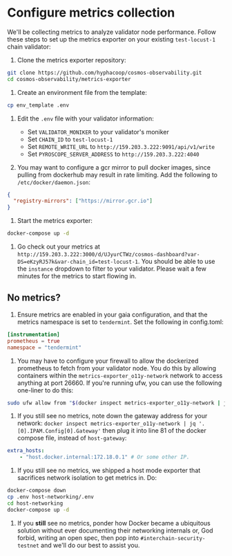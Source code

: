 # Configure metrics collection

We'll be collecting metrics to analyze validator node performance. Follow these steps to set up the metrics exporter on your existing `test-locust-1` chain validator:

1. Clone the metrics exporter repository:

```bash
git clone https://github.com/hyphacoop/cosmos-observability.git
cd cosmos-observability/metrics-exporter
```

1. Create an environment file from the template:

```bash
cp env_template .env
```

1. Edit the `.env` file with your validator information:
   * Set `VALIDATOR_MONIKER` to your validator's moniker
   * Set `CHAIN_ID` to `test-locust-1`
   * Set `REMOTE_WRITE_URL` to `http://159.203.3.222:9091/api/v1/write`
   * Set `PYROSCOPE_SERVER_ADDRESS` to `http://159.203.3.222:4040`

1. You may want to configure a gcr mirror to pull docker images, since pulling from dockerhub may result in rate limiting.
   Add the following to `/etc/docker/daemon.json`:

```json
{
  "registry-mirrors": ["https://mirror.gcr.io"]
}
```

1. Start the metrics exporter:

```bash
docker-compose up -d
```

1. Go check out your metrics at `http://159.203.3.222:3000/d/UJyurCTWz/cosmos-dashboard?var-DS=eKzyRJ57k&var-chain_id=test-locust-1`. You should be able to use the `instance` dropdown to filter to your validator.
   Please wait a few minutes for the metrics to start flowing in.

## No metrics?

1. Ensure metrics are enabled in your gaia configuration, and that the metrics namespace is set to `tendermint`. Set the following in config.toml:

```toml
[instrumentation]
prometheus = true
namespace = "tendermint"
```

1. You may have to configure your firewall to allow the dockerized prometheus to fetch from your validator node.
   You do this by allowing containers within the `metrics-exporter_o11y-network` network to access anything at port 26660.
   If you're running ufw, you can use the following one-liner to do this:

```bash
sudo ufw allow from "$(docker inspect metrics-exporter_o11y-network | jq '.[0].IPAM.Config[0].Subnet')" to any port 26660
```

1. If you still see no metrics, note down the gateway address for your network: `docker inspect metrics-exporter_o11y-network | jq '.[0].IPAM.Config[0].Gateway'`
   then plug it into line 81 of the docker compose file, instead of `host-gateway`:

```yaml
extra_hosts:
    - "host.docker.internal:172.18.0.1" # Or some other IP.
```

1. If you still see no metrics, we shipped a host mode exporter that sacrifices network isolation to get metrics in. Do:

```bash
docker-compose down
cp .env host-networking/.env
cd host-networking
docker-compose up -d
```

1. If you **still** see no metrics, ponder how Docker became a ubiquitous solution without ever documenting their networking internals or, God forbid, writing an open spec,
   then pop into `#interchain-security-testnet` and we'll do our best to assist you.
